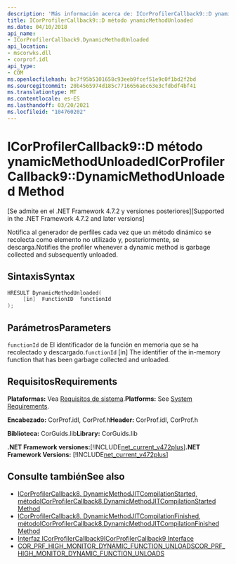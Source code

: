```yaml
---
description: 'Más información acerca de: ICorProfilerCallback9::D ynamicMethodUnloaded (método)'
title: ICorProfilerCallback9::D método ynamicMethodUnloaded
ms.date: 04/10/2018
api_name:
- ICorProfilerCallback9.DynamicMethodUnloaded
api_location:
- mscorwks.dll
- corprof.idl
api_type:
- COM
ms.openlocfilehash: bc7f95b5101658c93eeb9fcef51e9c0f1bd2f2bd
ms.sourcegitcommit: 20b4565974d185c7716656a6c63e3cfdbdf4bf41
ms.translationtype: MT
ms.contentlocale: es-ES
ms.lasthandoff: 03/20/2021
ms.locfileid: "104760202"
---
```

# <a name="icorprofilercallback9dynamicmethodunloaded-method"></a><span data-ttu-id="038e7-103">ICorProfilerCallback9::D método ynamicMethodUnloaded</span><span class="sxs-lookup"><span data-stu-id="038e7-103">ICorProfilerCallback9::DynamicMethodUnloaded Method</span></span>

<span data-ttu-id="038e7-104">[Se admite en el .NET Framework 4.7.2 y versiones posteriores]</span><span class="sxs-lookup"><span data-stu-id="038e7-104">[Supported in the .NET Framework 4.7.2 and later versions]</span></span>  
  
<span data-ttu-id="038e7-105">Notifica al generador de perfiles cada vez que un método dinámico se recolecta como elemento no utilizado y, posteriormente, se descarga.</span><span class="sxs-lookup"><span data-stu-id="038e7-105">Notifies the profiler whenever a dynamic method is garbage collected and subsequently unloaded.</span></span>  
  
## <a name="syntax"></a><span data-ttu-id="038e7-106">Sintaxis</span><span class="sxs-lookup"><span data-stu-id="038e7-106">Syntax</span></span>  
  
```cpp  
HRESULT DynamicMethodUnloaded(  
     [in]  FunctionID  functionId
);  
```  
  
## <a name="parameters"></a><span data-ttu-id="038e7-107">Parámetros</span><span class="sxs-lookup"><span data-stu-id="038e7-107">Parameters</span></span>  

<span data-ttu-id="038e7-108">`functionId` de El identificador de la función en memoria que se ha recolectado y descargado.</span><span class="sxs-lookup"><span data-stu-id="038e7-108">`functionId` [in] The identifier of the in-memory function that has been garbage collected and unloaded.</span></span>

## <a name="requirements"></a><span data-ttu-id="038e7-109">Requisitos</span><span class="sxs-lookup"><span data-stu-id="038e7-109">Requirements</span></span>  

 <span data-ttu-id="038e7-110">**Plataformas:** Vea [Requisitos de sistema](../../get-started/system-requirements.md).</span><span class="sxs-lookup"><span data-stu-id="038e7-110">**Platforms:** See [System Requirements](../../get-started/system-requirements.md).</span></span>  
  
 <span data-ttu-id="038e7-111">**Encabezado:** CorProf.idl, CorProf.h</span><span class="sxs-lookup"><span data-stu-id="038e7-111">**Header:** CorProf.idl, CorProf.h</span></span>  
  
 <span data-ttu-id="038e7-112">**Biblioteca:** CorGuids.lib</span><span class="sxs-lookup"><span data-stu-id="038e7-112">**Library:** CorGuids.lib</span></span>  
  
 <span data-ttu-id="038e7-113">**.NET Framework versiones:**[!INCLUDE[net_current_v472plus](../../../../includes/net-current-v472plus.md)]</span><span class="sxs-lookup"><span data-stu-id="038e7-113">**.NET Framework Versions:** [!INCLUDE[net_current_v472plus](../../../../includes/net-current-v472plus.md)]</span></span>  
  
## <a name="see-also"></a><span data-ttu-id="038e7-114">Consulte también</span><span class="sxs-lookup"><span data-stu-id="038e7-114">See also</span></span>

- [<span data-ttu-id="038e7-115">ICorProfilerCallback8. DynamicMethodJITCompilationStarted, método</span><span class="sxs-lookup"><span data-stu-id="038e7-115">ICorProfilerCallback8.DynamicMethodJITCompilationStarted Method</span></span>](icorprofilercallback8-dynamicmethodjitcompilationstarted-method.md)
- [<span data-ttu-id="038e7-116">ICorProfilerCallback8. DynamicMethodJITCompilationFinished, método</span><span class="sxs-lookup"><span data-stu-id="038e7-116">ICorProfilerCallback8.DynamicMethodJITCompilationFinished Method</span></span>](icorprofilercallback8-dynamicmethodjitcompilationfinished-method.md)
- [<span data-ttu-id="038e7-117">Interfaz ICorProfilerCallback9</span><span class="sxs-lookup"><span data-stu-id="038e7-117">ICorProfilerCallback9 Interface</span></span>](icorprofilercallback9-interface.md)
- [<span data-ttu-id="038e7-118">COR_PRF_HIGH_MONITOR_DYNAMIC_FUNCTION_UNLOADS</span><span class="sxs-lookup"><span data-stu-id="038e7-118">COR_PRF_HIGH_MONITOR_DYNAMIC_FUNCTION_UNLOADS</span></span>](cor-prf-high-monitor-enumeration.md)
